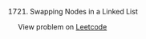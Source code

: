 1721. Swapping Nodes in a Linked List

View problem on [Leetcode](https://leetcode.com/problems/swapping-nodes-in-a-linked-list/description/)